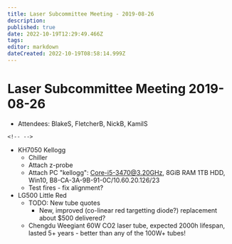 ```yaml
---
title: Laser Subcommittee Meeting - 2019-08-26
description: 
published: true
date: 2022-10-19T12:29:49.466Z
tags: 
editor: markdown
dateCreated: 2022-10-19T08:58:14.999Z
---
```


# Laser Subcommittee Meeting 2019-08-26

-   Attendees: BlakeS, FletcherB, NickB, KamilS

```{=html}
<!-- -->
```
-   KH7050 Kellogg
    -   Chiller
    -   Attach z-probe
    -   Attach PC "kellogg": Core-i5-3470@3.20GHz, 8GiB RAM 1TB HDD, Win10, B8-CA-3A-9B-91-0C/10.60.20.126/23
    -   Test fires - fix alignment?
-   LG500 Little Red
    -   TODO: New tube quotes
        -   New, improved (co-linear red targetting diode?) replacement about \$500 delivered?
    -   Chengdu Weegiant 60W CO2 laser tube, expected 2000h lifespan, lasted 5+ years - better than any of the 100W+ tubes!
